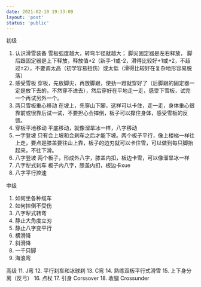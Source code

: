 ```yaml
---
date: 2021-02-10 19:33:09
layout: 'post'
status: 'public'
---
```


初级
1. 认识滑雪装备
雪板弧度越大，转弯半径就越大；
脚尖固定器是左右释放， 脚后跟固定器是上下释放，释放值±2（新手-1或-2，滑得比较好+1或+2，不超过±2），不要调太高（初学容易扭伤）或太低（滑得比较好在复杂地形容易脱落） 
1. 感受雪板
穿板，先放脚尖，再放脚跟，使劲一蹬就穿好了（后脚跟的固定器一定是放下去的，不然穿不进去），然后穿好在平地走一走，感受下雪板，试完一个再试另外一个。
1. 两只雪板重心移动
 在坡上，先穿山下脚，这样可以卡住，走一走，身体重心很靠前或很靠后试一试，不要担心会摔倒，板子可以撑住身体，感受雪板的反馈。
1. 穿板平地移动
平底移动，就像溜旱冰一样，八字移动 
1. 一字登坡
只有会上坡和会刹车之后才能下坡。两个板子平行，像上楼梯一样往上走，要点是膝盖要往山上靠，板子的边刃就可以卡住雪，可以做到每只脚抬起来，不往下滑。
1. 八字登坡
两个板子，形成外八字，膝盖内扣，板边卡雪，可以像溜旱冰一样
1. 八字犁式刹车
板子内八字，膝盖内扣，板边卡xue
3. 八字平行控速

中级
1. 如何坐各种缆车
2. 如何摔倒不受伤
3. 八字犁式转弯
4. 静止大角度立刃
5. 静止八字变平行
6. 横滑降
7. 斜滑降
8. 一千只脚
9. 海浪弯

高级
11. J弯
12. 平行刹车和冰球刹
13. C弯
14. 熟练双板平行式滑雪
15. 上下身分离（反弓）
16. 点杖
17. 引身 Corssover
18. 收腿 Crossunder


